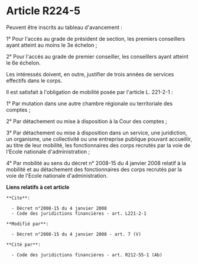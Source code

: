 # Article R224-5

Peuvent être inscrits au tableau d'avancement :

1° Pour l'accès au grade de président de section, les premiers conseillers ayant atteint au moins le 3e échelon ;

2° Pour l'accès au grade de premier conseiller, les conseillers ayant atteint le 6e échelon.

Les intéressés doivent, en outre, justifier de trois années de services effectifs dans le corps.

Il est satisfait à l'obligation de mobilité posée par l'article L. 221-2-1 :

1° Par mutation dans une autre chambre régionale ou territoriale des comptes ;

2° Par détachement ou mise à disposition à la Cour des comptes ;

3° Par détachement ou mise à disposition dans un service, une juridiction, un organisme, une collectivité ou une entreprise
publique pouvant accueillir, au titre de leur mobilité, les fonctionnaires des corps recrutés par la voie de l'Ecole
nationale d'administration ;

4° Par mobilité au sens du décret n° 2008-15 du 4 janvier 2008 relatif à la mobilité et au détachement des fonctionnaires des
corps recrutés par la voie de l'Ecole nationale d'administration.

**Liens relatifs à cet article**

	**Cite**:

	  - Décret n°2008-15 du 4 janvier 2008
	  - Code des juridictions financières - art. L221-2-1

	**Modifié par**:

	  - Décret n°2008-15 du 4 janvier 2008 - art. 7 (V)

	**Cité par**:

	  - Code des juridictions financières - art. R212-55-1 (Ab)
